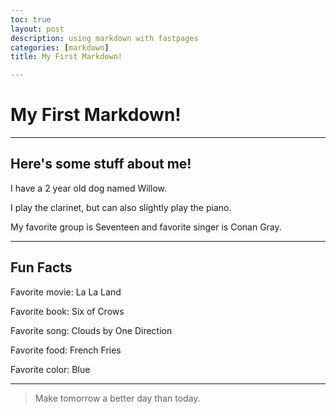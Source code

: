 ```yaml
---
toc: true
layout: post
description: using markdown with fastpages
categories: [markdown]
title: My First Markdown!

---
```

# My First Markdown!

---
## Here's some stuff about me!

I have a 2 year old dog named Willow.

I play the clarinet, but can also slightly play the piano. 

My favorite group is Seventeen and favorite singer is Conan Gray. 

---
## Fun Facts

Favorite movie: La La Land

Favorite book: Six of Crows

Favorite song: Clouds by One Direction

Favorite food: French Fries

Favorite color: Blue

---

> Make tomorrow a better day than today. 






[^1]: This is the footnote.


